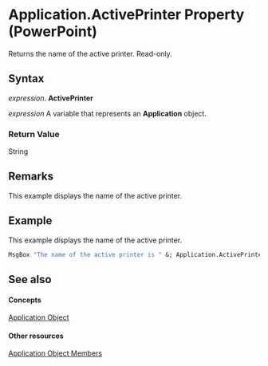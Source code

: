 
# Application.ActivePrinter Property (PowerPoint)

Returns the name of the active printer. Read-only.


## Syntax

 _expression_. **ActivePrinter**

 _expression_ A variable that represents an **Application** object.


### Return Value

String


## Remarks

This example displays the name of the active printer.


## Example

This example displays the name of the active printer.


```vb
MsgBox "The name of the active printer is " &; Application.ActivePrinter
```


## See also


#### Concepts


[Application Object](978c2b99-4271-b953-4283-73b5f3d96f41.md)
#### Other resources


[Application Object Members](7a9042da-ef77-ebba-c872-f736bf486674.md)
